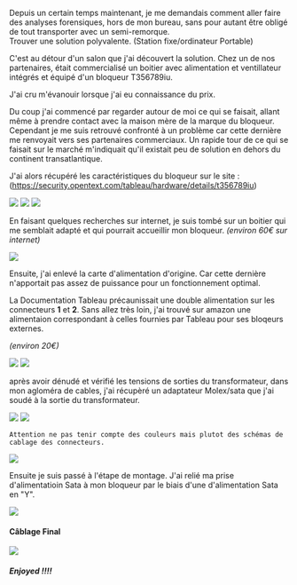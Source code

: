 Depuis un certain temps maintenant, je me demandais comment aller faire des analyses forensiques, hors de mon bureau, sans pour autant être obligé de tout transporter avec un semi-remorque.       
Trouver une solution polyvalente. (Station fixe/ordinateur Portable)

C'est au détour d'un salon que j'ai découvert la solution. Chez un de nos partenaires, était commercialisé un boitier avec alimentation et ventillateur intégrés et  équipé d'un bloqueur T356789iu.                 

J'ai cru m'évanouir lorsque j'ai eu connaissance du prix. 


Du coup j'ai commencé par regarder autour de moi ce qui se faisait, allant même à prendre contact avec  la maison mère de la marque du bloqueur. Cependant je me suis retrouvé confronté à un problème car cette dernière me renvoyait vers ses partenaires commerciaux. 
Un rapide tour de ce qui se faisait sur le marché m'indiquait qu'il existait peu de solution en dehors du continent transatlantique. 

J'ai alors récupéré les caractéristiques du bloqueur sur le site : (https://security.opentext.com/tableau/hardware/details/t356789iu)



<img src="../main/img/Pasted image 20230308112143.png"/>


<img src="../main/img/Pasted image 20230308131038.png"/>


<img src="../main/img/Pasted image 20230308131049.png"/>



En faisant quelques recherches sur internet, je suis tombé sur un boitier qui me semblait adapté et qui pourrait accueillir mon bloqueur. 
*(environ 60€ sur internet)*




<img src="../main/img/Pasted image 20230308130428.png"/>


Ensuite, j'ai enlevé la carte d'alimentation d'origine. Car cette dernière n'apportait pas assez de puissance pour un fonctionnement optimal.

La Documentation Tableau précaunissait une double alimentation sur les connecteurs **1** et **2**.  Sans allez très loin, j'ai trouvé sur amazon une alimentaion correspondant à celles fournies par Tableau pour ses bloqeurs externes.

*(environ 20€)*



<img src="../main/img/Pasted image 20230308151523.png"/>



<img src="../main/img/Pasted image 20230308132042.png"/>




après avoir dénudé et vérifié les tensions de sorties du transformateur, dans mon agloméra de cables, j'ai récupèré un adaptateur Molex/sata que j'ai soudé à la sortie du transformateur. 



<img src="../main/img/Pasted image 20230308131156.png"/>

<img src="../main/img/Pasted image 20230308131852.png"/>


```
Attention ne pas tenir compte des couleurs mais plutot des schémas de cablage des connecteurs. 
```
<img src="../main/img/Pasted image 20230308152206.png"/>


Ensuite je suis passé à l'étape de montage. 
J'ai relié ma prise d'alimentatioin Sata à mon bloqueur par le biais d'une d'alimentation Sata en "Y". 

<img src="../main/img/Pasted image 20230308112505.png"/>




#### Câblage Final 


<img src="../main/img/Pasted image 20230308154904.png"/>


##### Enjoyed !!!!

